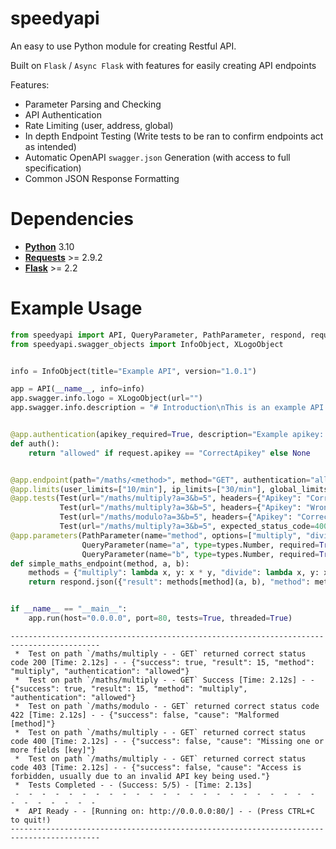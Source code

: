 # speedyapi

An easy to use Python module for creating Restful API.

Built on `Flask` / `Async Flask` with features for easily creating API endpoints

Features:
- Parameter Parsing and Checking
- API Authentication
- Rate Limiting (user, address, global)
- In depth Endpoint Testing (Write tests to be ran to confirm endpoints act as intended)
- Automatic OpenAPI `swagger.json` Generation (with access to full specification)
- Common JSON Response Formatting

# Dependencies

- **[Python](https://www.python.org/downloads/)** 3.10
- **[Requests](https://github.com/kennethreitz/requests)** >= 2.9.2
- **[Flask](https://github.com/pallets/flask)** >= 2.2

# Example Usage

```python
from speedyapi import API, QueryParameter, PathParameter, respond, request, Test, types
from speedyapi.swagger_objects import InfoObject, XLogoObject


info = InfoObject(title="Example API", version="1.0.1")

app = API(__name__, info=info)
app.swagger.info.logo = XLogoObject(url="")
app.swagger.info.description = "# Introduction\nThis is an example API for the speedyapi python module."


@app.authentication(apikey_required=True, description="Example apikey: `CorrectApikey`")
def auth():
    return "allowed" if request.apikey == "CorrectApikey" else None


@app.endpoint(path="/maths/<method>", method="GET", authentication="allowed", name="Simple Maths", description="Simple operations.")
@app.limits(user_limits=["10/min"], ip_limits=["30/min"], global_limits=["5000/5 min"])
@app.tests(Test(url="/maths/multiply?a=3&b=5", headers={"Apikey": "CorrectApikey"}, expected_status_code=200, checks=[lambda x: x["result"] == 15]),
           Test(url="/maths/multiply?a=3&b=5", headers={"Apikey": "WrongApikey"}, expected_status_code=403),
           Test(url="/maths/modulo?a=3&b=5", headers={"Apikey": "CorrectApikey"}, expected_status_code=422),
           Test(url="/maths/multiply?a=3&b=5", expected_status_code=400))
@app.parameters(PathParameter(name="method", options=["multiply", "divide", "add", "subtract"], default="add", description="Choose operation."),
                QueryParameter(name="a", type=types.Number, required=True, description="First number to use."),
                QueryParameter(name="b", type=types.Number, required=True, description="Second number to use."))
def simple_maths_endpoint(method, a, b):
    methods = {"multiply": lambda x, y: x * y, "divide": lambda x, y: x / y, "add": lambda x, y: x + y, "subtract": lambda x, y: x - y}
    return respond.json({"result": methods[method](a, b), "method": method, "authentication": request.authentication})


if __name__ == "__main__":
    app.run(host="0.0.0.0", port=80, tests=True, threaded=True)
```

```
------------------------------------------------------------------------------------------
 *  Test on path `/maths/multiply - - GET` returned correct status code 200 [Time: 2.12s] - - {"success": true, "result": 15, "method": "multiply", "authentication": "allowed"}
 *  Test on path `/maths/multiply - - GET` Success [Time: 2.12s] - - {"success": true, "result": 15, "method": "multiply", "authentication": "allowed"}
 *  Test on path `/maths/modulo - - GET` returned correct status code 422 [Time: 2.12s] - - {"success": false, "cause": "Malformed [method]"}
 *  Test on path `/maths/multiply - - GET` returned correct status code 400 [Time: 2.12s] - - {"success": false, "cause": "Missing one or more fields [key]"}
 *  Test on path `/maths/multiply - - GET` returned correct status code 403 [Time: 2.12s] - - {"success": false, "cause": "Access is forbidden, usually due to an invalid API key being used."}
 *  Tests Completed - - (Success: 5/5) - [Time: 2.13s]
 -  -  -  -  -  -  -  -  -  -  -  -  -  -  -  -  -  -  -  -  -  -  -  -  -  -  -  -  -  - 
 *  API Ready - - [Running on: http://0.0.0.0:80/] - - (Press CTRL+C to quit!)
------------------------------------------------------------------------------------------
```